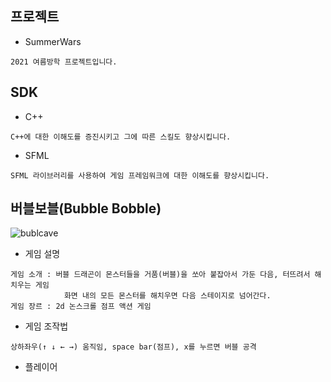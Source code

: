 ## 프로젝트
* SummerWars
```
2021 여름방학 프로젝트입니다.
```
## SDK
* C++
```
C++에 대한 이해도를 증진시키고 그에 따른 스킬도 향상시킵니다.
```
* SFML
```
SFML 라이브러리를 사용하여 게임 프레임워크에 대한 이해도를 향상시킵니다.
```

## 버블보블(Bubble Bobble)
![bublcave](https://user-images.githubusercontent.com/71120607/123213049-83082f00-d500-11eb-8af3-4b566fefb42c.png)
* 게임 설명
```
게임 소개 : 버블 드래곤이 몬스터들을 거품(버블)을 쏘아 붙잡아서 가둔 다음, 터뜨려서 해치우는 게임
            화면 내의 모든 몬스터를 해치우면 다음 스테이지로 넘어간다.
게임 장르 : 2d 논스크롤 점프 액션 게임
```
* 게임 조작법
```
상하좌우(↑ ↓ ← →) 움직임, space bar(점프), x를 누르면 버블 공격
```
* 플레이어
